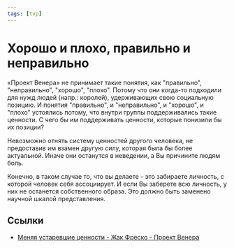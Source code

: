 ```yaml
---
tags: [tvp]
---
```

# Хорошо и плохо, правильно и неправильно

«Проект Венера» не принимает такие понятия, как "правильно", "неправильно", "хорошо", "плохо". Потому что они когда-то подходили для нужд людей (напр.: королей), удерживающих свою социальную позицию. И понятия "правильно", и "неправильно", и "хорошо", и "плохо" устоялись потому, что внутри группы поддерживались такие ценности. С чего бы им поддерживать ценности, которые понизили бы их позиции?

Невозможно отнять систему ценностей другого человека, не предоставив им взамен другую силу, которая была бы более актуальной. Иначе они останутся в неведении, а Вы причините людям боль.

Конечно, в таком случае то, что вы делаете - это забираете личность, с которой человек себя ассоциирует. И если Вы заберете всю личность, у них не останется собственного образа. Это должно быть заменено научной шкалой представления. 

## Ссылки

* [Меняя устаревшие ценности - Жак Фреско - Проект Венера](https://www.youtube.com/watch?v=ekKE33cOfDs)